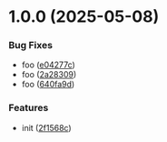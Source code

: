 # 1.0.0 (2025-05-08)


### Bug Fixes

* foo ([e04277c](https://github.com/dword-design/devcontainer-image/commit/e04277c1c2962215e461030b8a8ffdc6de0d7ec3))
* foo ([2a28309](https://github.com/dword-design/devcontainer-image/commit/2a283093a47459b0ad953d5ab66d5ea15a929f42))
* foo ([640fa9d](https://github.com/dword-design/devcontainer-image/commit/640fa9de9628ad3b422cfd4cc539e86fe954a5a3))


### Features

* init ([2f1568c](https://github.com/dword-design/devcontainer-image/commit/2f1568c8ccab3968fd4bd8ca9826c303793a9438))
